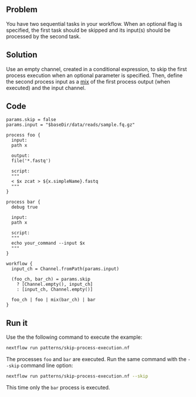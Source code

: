## Problem 

You have two sequential tasks in your workflow. When an optional flag is specified, the first task should be skipped and its input(s) should be processed by the second task.

## Solution

Use an empty channel, created in a conditional expression, to skip the first process execution when an optional parameter is specified. Then, define the second process input as a [mix](https://www.nextflow.io/docs/latest/operator.html#mix) of the first process output (when executed) and the input channel.

## Code 

```nextflow
params.skip = false
params.input = "$baseDir/data/reads/sample.fq.gz" 

process foo {
  input:
  path x

  output:
  file('*.fastq')

  script:
  """
  < $x zcat > ${x.simpleName}.fastq
  """
}

process bar {
  debug true

  input: 
  path x

  script:
  """
  echo your_command --input $x
  """
}

workflow {
  input_ch = Channel.fromPath(params.input)

  (foo_ch, bar_ch) = params.skip
    ? [Channel.empty(), input_ch] 
    : [input_ch, Channel.empty()]

  foo_ch | foo | mix(bar_ch) | bar
}
```

## Run it

Use the the following command to execute the example:

```bash
nextflow run patterns/skip-process-execution.nf
```

The processes `foo` and `bar` are executed. Run the same command with the `--skip` command line option:

```bash
nextflow run patterns/skip-process-execution.nf --skip
```

This time only the `bar` process is executed.
